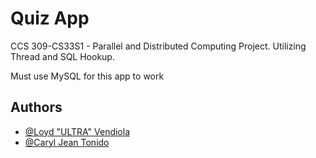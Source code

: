
# Quiz App

CCS 309-CS33S1 - Parallel and Distributed Computing Project. Utilizing Thread and SQL Hookup.

Must use MySQL for this app to work

## Authors

- [@Loyd "ULTRA" Vendiola](https://github.com/ULTRA-L)
- [@Caryl Jean Tonido](https://github.com/CarylJean)

